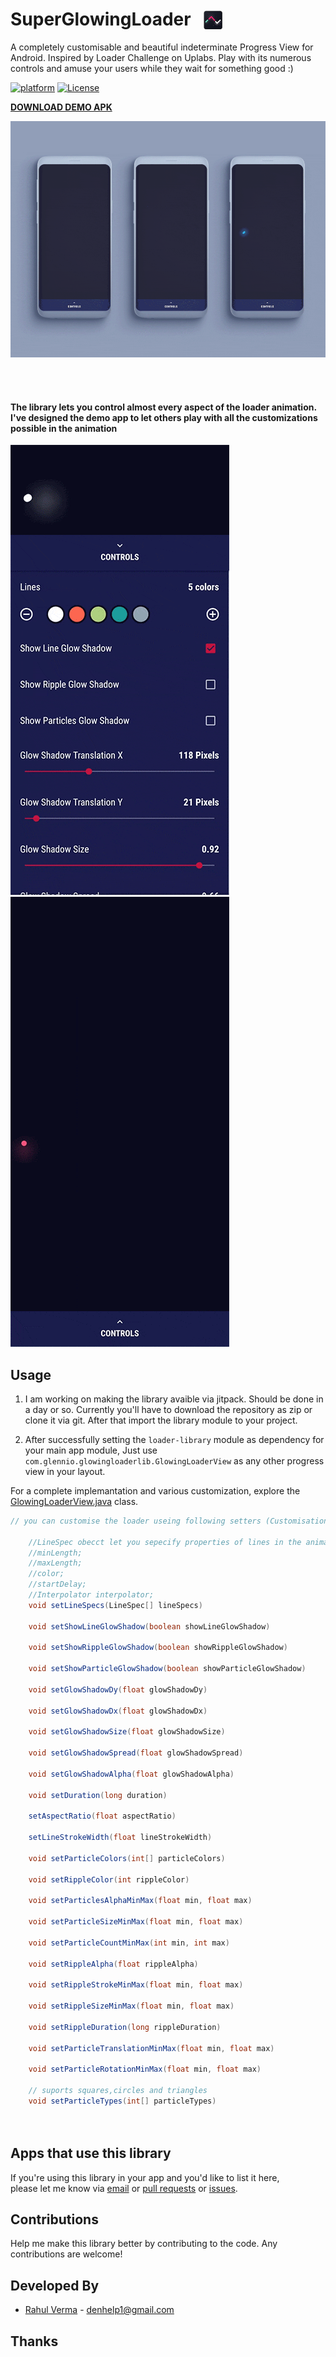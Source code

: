 # SuperGlowingLoader &nbsp; <img alt="app_icon" src="assets/web_40.png" height="30" style="margin-bottom:-6px;"/>



A completely customisable and beautiful indeterminate Progress View for Android. Inspired by Loader Challenge on Uplabs. Play with its numerous controls and amuse your users while they wait for something good :)

[![platform](https://img.shields.io/badge/platform-Android-yellow.svg)](https://www.android.com)
[![License](https://img.shields.io/badge/license-Apache%202-4EB1BA.svg?style=flat-square)](https://www.apache.org/licenses/LICENSE-2.0.html)

**[DOWNLOAD DEMO APK](assets/Super%20GLowing%20Loader%20Demo.apk)**

![Showcase Video](assets/main_cover.gif)

</br>
</br>

#### The library lets you control almost every aspect of the loader animation. I've designed the demo app to let others play with all the customizations possible in the animation  


![controls screenshot](assets/screenshot_1_small_b.gif) &nbsp; ![screen shot 2](assets/screenshot_2_small_b.gif)


## Usage

1. I am working on making the library avaible via jitpack. Should be done in a day or so. Currently you'll have to download the repository as zip or clone it via git. After that import the library module to your project. 

2. After successfully setting the `loader-library` module as dependency for your main app module, Just use `com.glennio.glowingloaderlib.GlowingLoaderView` as any other progress view in your layout.

For a complete implemantation and various customization, explore the [GlowingLoaderView.java](loader-library/src/main/java/com/glennio/glowingloaderlib/GlowingLoaderView.java) class.

```java
// you can customise the loader useing following setters (Customisation via attributes is a work in progress)

    //LineSpec obecct let you sepecify properties of lines in the animation
    //minLength;
    //maxLength;
    //color;
    //startDelay;
    //Interpolator interpolator;
    void setLineSpecs(LineSpec[] lineSpecs) 
  
    void setShowLineGlowShadow(boolean showLineGlowShadow)

    void setShowRippleGlowShadow(boolean showRippleGlowShadow)

    void setShowParticleGlowShadow(boolean showParticleGlowShadow)

    void setGlowShadowDy(float glowShadowDy)

    void setGlowShadowDx(float glowShadowDx) 

    void setGlowShadowSize(float glowShadowSize) 

    void setGlowShadowSpread(float glowShadowSpread)

    void setGlowShadowAlpha(float glowShadowAlpha)
    
    void setDuration(long duration) 

    setAspectRatio(float aspectRatio)

    setLineStrokeWidth(float lineStrokeWidth)

    void setParticleColors(int[] particleColors)
    
    void setRippleColor(int rippleColor) 

    void setParticlesAlphaMinMax(float min, float max) 

    void setParticleSizeMinMax(float min, float max)

    void setParticleCountMinMax(int min, int max)

    void setRippleAlpha(float rippleAlpha) 

    void setRippleStrokeMinMax(float min, float max)

    void setRippleSizeMinMax(float min, float max) 

    void setRippleDuration(long rippleDuration)

    void setParticleTranslationMinMax(float min, float max)

    void setParticleRotationMinMax(float min, float max)
    
    // suports squares,circles and triangles
    void setParticleTypes(int[] particleTypes) 
    
    
```

## Apps that use this library

If you're using this library in your app and you'd like to list it here,  
please let me know via [email](mailto:denhelp1@gmail.com) or [pull requests](https://github.com/surahul/SuperGlowingLoader/pulls) or [issues](https://github.com/surahul/SuperGlowingLoader/issues).


## Contributions

Help me make this library better by contributing to the code. Any contributions are welcome!  


## Developed By

* [Rahul Verma](https://www.facebook.com/iamsurahul) - [denhelp1@gmail.com](mailto:rv@videoder.com)


## Thanks
